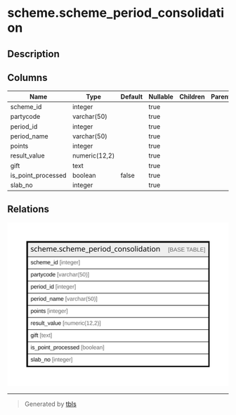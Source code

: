 # scheme.scheme_period_consolidation

## Description

## Columns

| Name | Type | Default | Nullable | Children | Parents | Comment |
| ---- | ---- | ------- | -------- | -------- | ------- | ------- |
| scheme_id | integer |  | true |  |  |  |
| partycode | varchar(50) |  | true |  |  |  |
| period_id | integer |  | true |  |  |  |
| period_name | varchar(50) |  | true |  |  |  |
| points | integer |  | true |  |  |  |
| result_value | numeric(12,2) |  | true |  |  |  |
| gift | text |  | true |  |  |  |
| is_point_processed | boolean | false | true |  |  |  |
| slab_no | integer |  | true |  |  |  |

## Relations

![er](scheme.scheme_period_consolidation.svg)

---

> Generated by [tbls](https://github.com/k1LoW/tbls)
